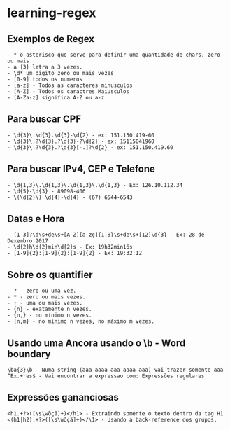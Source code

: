 # learning-regex

## Exemplos de Regex
    - * o asterisco que serve para definir uma quantidade de chars, zero ou mais
    - a {3} letra a 3 vezes.
    - \d* um digito zero ou mais vezes
    - [0-9] todos os numeros
    - [a-z] - Todos as caracteres minusculos
    - [A-Z] - Todos os caractres Maiusculos
    - [A-Za-z] significa A-Z ou a-z.

## Para buscar CPF
    - \d{3}\.\d{3}.\d{3}-\d{2} - ex: 151.150.419-60
    - \d{3}\.?\d{3}.?\d{3}-?\d{2} - ex: 15115041960
    - \d{3}\.?\d{3}.?\d{3}[-.]?\d{2} - ex: 151.150.419.60

## Para buscar IPv4, CEP e Telefone
    - \d{1,3}\.\d{1,3}\.\d{1,3}\.\d{1,3} - Ex: 126.10.112.34
    - \d{5}-\d{3} - 89098-406
    - \(\d{2}\) \d{4}-\d{4} - (67) 6544-6543

## Datas e Hora
    - [1-3]?\d\s+de\s+[A-Z][a-zç]{1,8}\s+de\s+[12]\d{3} - Ex: 28 de Dexembro 2017
    - \d{2}h\d{2}min\d{2}s - Ex: 19h32min16s
    - [1-9]{2}:[1-9]{2}:[1-9]{2} - Ex: 19:32:12

## Sobre os quantifier
    - ? - zero ou uma vez.
    - * - zero ou mais vezes.
    - + - uma ou mais vezes.
    - {n} - exatamente n vezes.
    - {n,} - no mínimo n vezes.
    - {n,m} - no mínimo n vezes, no máximo m vezes.

## Usando uma Ancora usando o \b - Word boundary
    \ba{3}\b - Numa string (aaa aaaa aaa aaaa aaa) vai trazer somente aaa
    ^Ex.+res$ - Vai encontrar a expressao com: Expressões regulares

## Expressões gananciosas
    <h1.+?>([\s\wõçã]+)</h1> - Extraindo somente o texto dentro da tag H1
    <(h1|h2).+?>([\s\wõçã]+)</\1> - Usando a back-reference dos grupos.